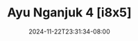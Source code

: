 --- 
title: "Ayu Nganjuk 4 [i8x5]"
description: "nonton bokep Ayu Nganjuk 4 [i8x5] doodstream full vidio terbaru"
date: 2024-11-22T23:31:34-08:00
file_code: "u3cp08m5ire2"
draft: false
cover: "i1pckfcxlzn2qf17.jpg"
tags: ["Ayu", "Nganjuk"]
length: 1266
fld_id: "1483192"
foldername: "Ayu Nganjuk"
categories: ["Ayu Nganjuk"]
views: 0
---